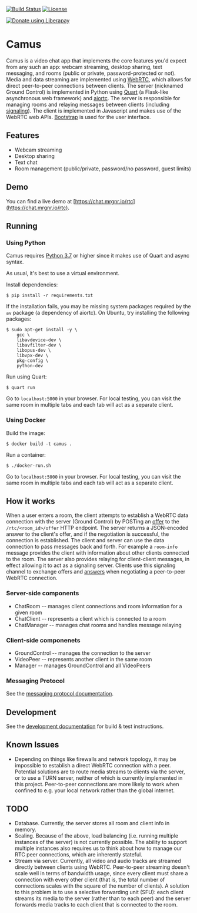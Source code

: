 [![Build Status](https://travis-ci.org/mrgnr/camus.svg?branch=master)](https://travis-ci.org/mrgnr/camus)
[![License](https://img.shields.io/github/license/mrgnr/camus)](LICENSE)

[![Donate using Liberapay](https://liberapay.com/assets/widgets/donate.svg)](https://liberapay.com/mrgnr/donate)

# Camus

Camus is a video chat app that implements the core features you'd expect from any such an app:
webcam streaming, desktop sharing, text messaging, and rooms (public or private, password-protected or not).
Media and data streaming are implemented using [WebRTC][webrtc-api],
which allows for direct peer-to-peer connections between clients.
The server (nicknamed Ground Control) is implemented in Python using [Quart][quart-github]
(a Flask-like asynchronous web framework) and [aiortc][aiortc-docs].
The server is responsible for managing rooms and relaying messages between clients
(including [signaling][signaling-docs]).
The client is implemented in Javascript and makes use of the WebRTC web APIs.
[Bootstrap][bootstrap-docs] is used for the user interface.


## Features
- Webcam streaming
- Desktop sharing
- Text chat
- Room management (public/private, password/no password, guest limits)


## Demo

You can find a live demo at [https://chat.mrgnr.io/rtc](https://chat.mrgnr.io/rtc).


## Running

### Using Python

Camus requires [Python 3.7][python-37-whatsnew] or higher since it makes use of Quart and async syntax.

As usual, it's best to use a virtual environment.

Install dependencies:

```
$ pip install -r requirements.txt
```

If the installation fails, you may be missing system packages required by the `av` package (a dependency of aiortc).
On Ubuntu, try installing the following packages:


```
$ sudo apt-get install -y \
    gcc \
    libavdevice-dev \
    libavfilter-dev \
    libopus-dev \
    libvpx-dev \
    pkg-config \
    python-dev
```

Run using Quart:

```
$ quart run
```

Go to `localhost:5000` in your browser. For local testing, you can visit the same room in multiple tabs and each tab
will act as a separate client.

### Using Docker

Build the image:

```
$ docker build -t camus .
```

Run a container:

```
$ ./docker-run.sh
```

Go to `localhost:5000` in your browser. For local testing, you can visit the same room in multiple tabs and each tab
will act as a separate client.


## How it works

When a user enters a room, the client attempts to establish a WebRTC data connection with the server (Ground Control)
by POSTing an [offer][createoffer-docs]
to the `/rtc/<room_id>/offer` HTTP endpoint. The server returns a JSON-encoded answer to the client's offer,
and if the negotiation is successful, the connection is established. The client and server can use the data connection to
pass messages back and forth. For example a `room-info` message provides the client with information about other clients connected to
the room. The server also provides relaying for client-client messages, in effect allowing it to act as a signaling server.
Clients use this signaling channel to exchange offers and [answers][createanswer-docs]
when negotiating a peer-to-peer WebRTC connection.

### Server-side components
- ChatRoom -- manages client connections and room information for a given room
- ChatClient -- represents a client which is connected to a room
- ChatManager -- manages chat rooms and handles message relaying

### Client-side componenets
- GroundControl -- manages the connection to the server
- VideoPeer -- represents another client in the same room
- Manager -- manages GroundControl and all VideoPeers

### Messaging Protocol

See the [messaging protocol documentation][messaging-docs].


## Development

See the [development documentation][development-docs] for build & test instructions.

## Known Issues
- Depending on things like firewalls and network topology, it may be impossible to establish a direct WebRTC
  connection with a peer. Potential solutions are to route media streams to clients via the server, or to use a TURN
  server, neither of which is currently implemented in this project. Peer-to-peer connections are more likely to work
  when confined to e.g. your local network rather than the global internet.


## TODO
- Database. Currently, the server stores all room and client info in memory.
- Scaling. Because of the above, load balancing (i.e. running multiple instances of the server) is not currently possible.
  The ability to support multiple instances also requires us to think about how to manage our RTC peer connections, which are inherently stateful.
- Stream via server. Currently, all video and audio tracks are streamed directly between clients using WebRTC.
  Peer-to-peer streaming doesn't scale well in terms of bandwidth usage, since every client must share a connection with every other client
  (that is, the total number of connections scales with the square of the number of clients).
  A solution to this problem is to use a selective forwarding unit (SFU): each client streams its media to the server
  (rather than to each peer) and the server forwards media tracks to each client that is connected to the room.


[webrtc-api]: https://developer.mozilla.org/en-US/docs/Web/API/WebRTC_API
[quart-github]: https://github.com/pgjones/quart/
[aiortc-docs]: https://aiortc.readthedocs.io/
[signaling-docs]: https://developer.mozilla.org/en-US/docs/Web/API/WebRTC_API/Signaling_and_video_calling
[bootstrap-docs]: https://getbootstrap.com/
[python-37-whatsnew]: https://docs.python.org/3.7/whatsnew/3.7.html
[createoffer-docs]: https://developer.mozilla.org/en-US/docs/Web/API/RTCPeerConnection/createOffer
[createanswer-docs]: https://developer.mozilla.org/en-US/docs/Web/API/RTCPeerConnection/createAnswer
[messaging-docs]: docs/messaging-protocol.md
[development-docs]: docs/development.md
